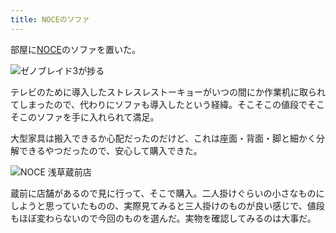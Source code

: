 ```yaml
---
title: NOCEのソファ
---
```

部屋に[NOCE](https://www.noce.co.jp/)のソファを置いた。

![](https://lh3.googleusercontent.com/f5FEOcS8ZrfMNKCgE1PjvDzIwbYRd4MtMZuiZ2CPGoplPLLLSJ20j0HlcZBqoTdwGQZEI7ClAMKd2ROhIWQyJPpt523of9G4H47Dq6Pcx93K36aqY8wv72NmGtQMcBZ10jXA6FYQ9xJgBj4mOmnIRaU "ゼノブレイド3が捗る")

テレビのために導入したストレスレストーキョーがいつの間にか作業机に取られてしまったので、代わりにソファも導入したという経緯。そこそこの値段でそこそこのソファを手に入れられて満足。

大型家具は搬入できるか心配だったのだけど、これは座面・背面・脚と細かく分解できるやつだったので、安心して購入できた。

![](https://lh5.googleusercontent.com/MTx5YV7itJsH3VqMzGy7x9h-2JM-i3ggRPBvMSgLvVquMS3VHRr-prGrOYQdPFHCqD4-gu8xGNEJpVWaXWNQ73x-tqO5o4yF9xx7qRRkNEaJhXG7WJaqdYkaVpbLXwMRuBtv7c_wEuRfxSB60ESa378 "NOCE 浅草蔵前店")

蔵前に店舗があるので見に行って、そこで購入。二人掛けぐらいの小さなものにしようと思っていたものの、実際見てみると三人掛けのものが良い感じで、値段もほぼ変わらないので今回のものを選んだ。実物を確認してみるのは大事だ。
